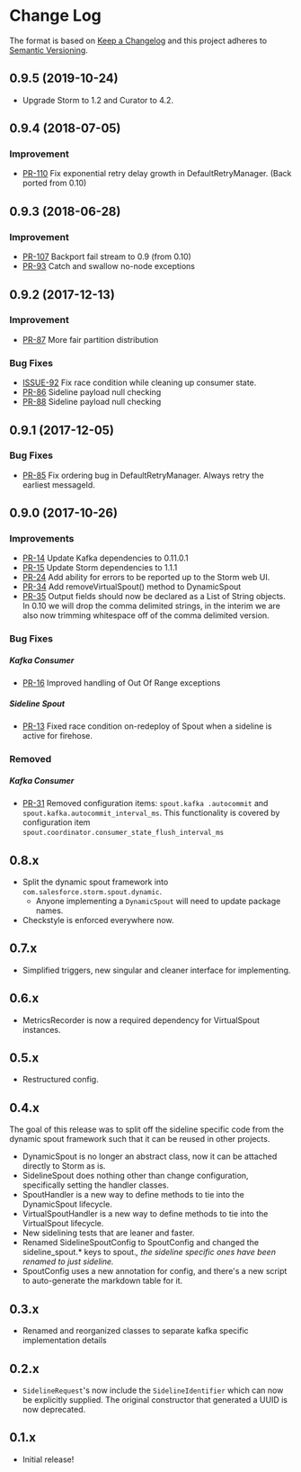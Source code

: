 # Change Log
The format is based on [Keep a Changelog](http://keepachangelog.com/)
and this project adheres to [Semantic Versioning](http://semver.org/).

## 0.9.5 (2019-10-24)
- []() Upgrade Storm to 1.2 and Curator to 4.2.

## 0.9.4 (2018-07-05)

### Improvement
- [PR-110](https://github.com/salesforce/storm-dynamic-spout/pull/110) Fix exponential retry delay growth in DefaultRetryManager. (Back ported from 0.10)

## 0.9.3 (2018-06-28)

### Improvement
- [PR-107](https://github.com/salesforce/storm-dynamic-spout/pull/107) Backport fail stream to 0.9 (from 0.10)
- [PR-93](https://github.com/salesforce/storm-dynamic-spout/pull/94) Catch and swallow no-node exceptions

## 0.9.2 (2017-12-13)

### Improvement
- [PR-87](https://github.com/salesforce/storm-dynamic-spout/pull/87) More fair partition distribution 

### Bug Fixes
- [ISSUE-92](https://github.com/salesforce/storm-dynamic-spout/issues/92) Fix race condition while cleaning up consumer state.
- [PR-86](https://github.com/salesforce/storm-dynamic-spout/pull/86) Sideline payload null checking
- [PR-88](https://github.com/salesforce/storm-dynamic-spout/pull/88) Sideline payload null checking

## 0.9.1 (2017-12-05)
### Bug Fixes
- [PR-85](https://github.com/salesforce/storm-dynamic-spout/pull/85) Fix ordering bug in DefaultRetryManager. Always retry the earliest messageId.

## 0.9.0 (2017-10-26)
### Improvements
- [PR-14](https://github.com/salesforce/storm-dynamic-spout/pull/14) Update Kafka dependencies to 0.11.0.1
- [PR-15](https://github.com/salesforce/storm-dynamic-spout/pull/15) Update Storm dependencies to 1.1.1
- [PR-24](https://github.com/salesforce/storm-dynamic-spout/pull/24) Add ability for errors to be reported up to the Storm web UI.
- [PR-34](https://github.com/salesforce/storm-dynamic-spout/pull/34) Add removeVirtualSpout() method to DynamicSpout
- [PR-35](https://github.com/salesforce/storm-dynamic-spout/pull/35/files) Output fields should now be declared as a List of String objects. In 0.10 we will drop the comma delimited strings, in the interim we are also now trimming whitespace off of the comma delimited version. 

### Bug Fixes
##### Kafka Consumer
- [PR-16](https://github.com/salesforce/storm-dynamic-spout/pull/16) Improved handling of Out Of Range exceptions
##### Sideline Spout
- [PR-13](https://github.com/salesforce/storm-dynamic-spout/pull/13) Fixed race condition on-redeploy of Spout when a 
sideline is active for firehose.

### Removed
##### Kafka Consumer
- [PR-31](https://github.com/salesforce/storm-dynamic-spout/pull/31) Removed configuration items: `spout.kafka
.autocommit` and `spout.kafka.autocommit_interval_ms`.  This functionality is covered by configuration item `spout.coordinator.consumer_state_flush_interval_ms`

## 0.8.x
- Split the dynamic spout framework into `com.salesforce.storm.spout.dynamic`.
  - Anyone implementing a `DynamicSpout` will need to update package names.
- Checkstyle is enforced everywhere now.

## 0.7.x
- Simplified triggers, new singular and cleaner interface for implementing.

## 0.6.x
- MetricsRecorder is now a required dependency for VirtualSpout instances.

## 0.5.x
- Restructured config.

## 0.4.x
The goal of this release was to split off the sideline specific code from the dynamic spout framework such that it can be reused in other projects. 
- DynamicSpout is no longer an abstract class, now it can be attached directly to Storm as is.
- SidelineSpout does nothing other than change configuration, specifically setting the handler classes.
- SpoutHandler is a new way to define methods to tie into the DynamicSpout lifecycle.
- VirtualSpoutHandler is a new way to define methods to tie into the VirtualSpout lifecycle.
- New sidelining tests that are leaner and faster.
- Renamed SidelineSpoutConfig to SpoutConfig and changed the sideline_spout.* keys to spout.*, the sideline specific ones have been renamed to just sideline.*
- SpoutConfig uses a new annotation for config, and there's a new script to auto-generate the markdown table for it.

## 0.3.x
- Renamed and reorganized classes to separate kafka specific implementation details

## 0.2.x
- `SidelineRequest`'s now include the `SidelineIdentifier` which can now be explicitly supplied.  The original constructor that generated a UUID is now deprecated. 

## 0.1.x
- Initial release!
